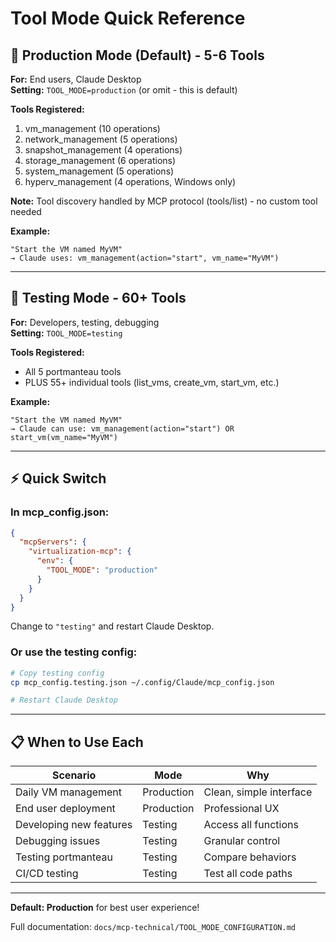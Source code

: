 # Tool Mode Quick Reference

## 🎯 Production Mode (Default) - 5-6 Tools

**For:** End users, Claude Desktop  
**Setting:** `TOOL_MODE=production` (or omit - this is default)

**Tools Registered:**
1. vm_management (10 operations)
2. network_management (5 operations)
3. snapshot_management (4 operations)
4. storage_management (6 operations)
5. system_management (5 operations)
6. hyperv_management (4 operations, Windows only)

**Note:** Tool discovery handled by MCP protocol (tools/list) - no custom tool needed

**Example:**
```
"Start the VM named MyVM"
→ Claude uses: vm_management(action="start", vm_name="MyVM")
```

---

## 🔧 Testing Mode - 60+ Tools

**For:** Developers, testing, debugging  
**Setting:** `TOOL_MODE=testing`

**Tools Registered:**
- All 5 portmanteau tools
- PLUS 55+ individual tools (list_vms, create_vm, start_vm, etc.)

**Example:**
```
"Start the VM named MyVM"
→ Claude can use: vm_management(action="start") OR start_vm(vm_name="MyVM")
```

---

## ⚡ Quick Switch

### In mcp_config.json:
```json
{
  "mcpServers": {
    "virtualization-mcp": {
      "env": {
        "TOOL_MODE": "production"
      }
    }
  }
}
```

Change to `"testing"` and restart Claude Desktop.

### Or use the testing config:
```bash
# Copy testing config
cp mcp_config.testing.json ~/.config/Claude/mcp_config.json

# Restart Claude Desktop
```

---

## 📋 When to Use Each

| Scenario | Mode | Why |
|----------|------|-----|
| Daily VM management | Production | Clean, simple interface |
| End user deployment | Production | Professional UX |
| Developing new features | Testing | Access all functions |
| Debugging issues | Testing | Granular control |
| Testing portmanteau | Testing | Compare behaviors |
| CI/CD testing | Testing | Test all code paths |

---

**Default: Production** for best user experience!

Full documentation: `docs/mcp-technical/TOOL_MODE_CONFIGURATION.md`

